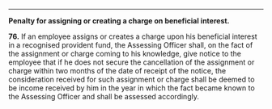 ****

**Penalty for assigning or creating a charge on beneficial interest.**

**76.** If an employee assigns or creates a charge upon his beneficial interest in a recognised provident fund, the Assessing Officer shall, on the fact of the assignment or charge coming to his knowledge, give notice to the employee that if he does not secure the cancellation of the assignment or charge within two months of the date of receipt of the notice, the consideration received for such assignment or charge shall be deemed to be income received by him in the year in which the fact became known to the Assessing Officer and shall be assessed accordingly.